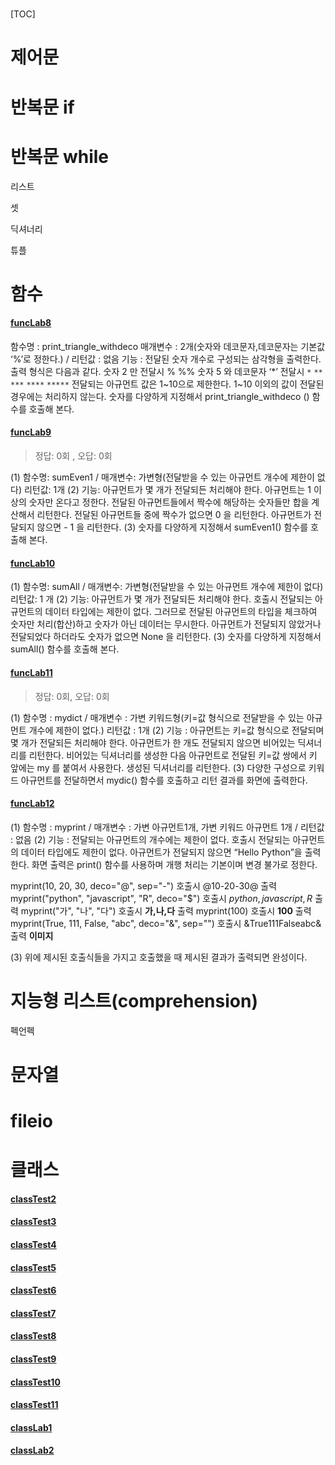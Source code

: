 # 

[TOC]

# 제어문

# 반복문 if

# 반복문 while

리스트

셋

딕셔너리

튜플



# 함수

#### [funcLab8]()

함수명 : print_triangle_withdeco
매개변수 : 2개(숫자와 데코문자,데코문자는 기본값 ‘%’로 정한다.) / 리턴값 : 없음
기능 : 전달된 숫자 개수로 구성되는 삼각형을 출력한다. 출력 형식은 다음과 같다.
숫자 2 만 전달시
   %
%%
숫자 5 와 데코문자 ‘*’ 전달시
        `*`
      `**`
    `***`
  `****`
`*****`
전달되는 아규먼트 값은 1~10으로 제한한다. 1~10 이외의 값이 전달된 경우에는 처리하지 않는다.
숫자를 다양하게 지정해서 print_triangle_withdeco () 함수를 호출해 본다.

#### [funcLab9](https://github.com/kdragonkorea/TIL/blob/master/Bigdata_analysis_course_20201228/2_Python/Python_exam/day5(20210108)/funcLab9.py)

> 정답: 0회 , 오답: 0회

(1) 함수명: sumEven1 / 매개변수: 가변형(전달받을 수 있는 아규먼트 개수에 제한이 없다)
리턴값: 1개
(2) 기능: 아규먼트가 몇 개가 전달되든 처리해야 한다. 아규먼트는 1 이상의 숫자만 온다고 정한다.
전달된 아규먼트들에서 짝수에 해당하는 숫자들만 합을 계산해서 리턴한다.
전달된 아규먼트들 중에 짝수가 없으면 0 을 리턴한다. 아규먼트가 전달되지 않으면 - 1 을 리턴한다.
(3) 숫자를 다양하게 지정해서 sumEven1() 함수를 호출해 본다.

#### [funcLab10](https://github.com/kdragonkorea/TIL/blob/master/Bigdata_analysis_course_20201228/2_Python/Python_exam/day5(20210108)/funcLab10.py)

(1) 함수명: sumAll / 매개변수: 가변형(전달받을 수 있는 아규먼트 개수에 제한이 없다)
리턴값: 1 개
(2) 기능: 아규먼트가 몇 개가 전달되든 처리해야 한다. 호출시 전달되는 아규먼트의 데이터 타입에는 제한이 없다.
그러므로 전달된 아규먼트의 타입을 체크하여 숫자만 처리(합산)하고 숫자가 아닌 데이터는 무시한다.
아규먼트가 전달되지 않았거나 전달되었다 하더라도 숫자가 없으면 None 을 리턴한다.
(3) 숫자를 다양하게 지정해서 sumAll() 함수를 호출해 본다.

#### [funcLab11](https://github.com/kdragonkorea/TIL/blob/master/Bigdata_analysis_course_20201228/2_Python/Python_exam/day7(20210112)/funcLab11.py)

> 정답: 0회, 오답: 0회

(1) 함수명 : mydict / 매개변수 : 가변 키워드형(키=값 형식으로 전달받을 수 있는 아규먼트 개수에 제한이 없다.) 리턴값 : 1개
(2) 기능 : 아규먼트는 키=값 형식으로 전달되며 몇 개가 전달되든 처리해야 한다. 아규먼트가 한 개도 전달되지 않으면 비어있는 딕셔너리를 리턴한다. 비어있는 딕셔너리를 생성한 다음 아규먼트로 전달된 키=값 쌍에서 키 앞에는 my 를 붙여서 사용한다. 생성된 딕셔너리를 리턴한다.
(3) 다양한 구성으로 키워드 아규먼트를 전달하면서 mydic() 함수를 호출하고 리턴 결과를 화면에 출력한다.

#### [funcLab12](https://github.com/kdragonkorea/TIL/blob/master/Bigdata_analysis_course_20201228/2_Python/Python_exam/day7(20210112)/funcLab12.py)

(1) 함수명 : myprint / 매개변수 : 가변 아규먼트1개, 가변 키워드 아규먼트 1개 / 리턴값 : 없음
(2) 기능 : 전달되는 아규먼트의 개수에는 제한이 없다.  호출시 전달되는 아규먼트의 데이터 타입에도 제한이 없다. 아규먼트가 전달되지 않으면 “Hello Python”을 출력한다. 화면 출력은 print() 함수를 사용하며 개행 처리는 기본이며 변경 불가로 정한다.

myprint(10, 20, 30, deco="@", sep="-") 호출시
@10-20-30@ 출력
myprint("python", "javascript", "R", deco="$") 호출시
$python,javascript,R$ 출력
myprint("가", "나", "다") 호출시
**가,나,다** 출력
myprint(100) 호출시
**100** 출력
myprint(True, 111, False, "abc", deco="&", sep="") 호출시 
&True111Falseabc& 출력
**이미지**

(3) 위에 제시된 호출식들을 가지고 호출했을 때 제시된 결과가 출력되면 완성이다.



# 지능형 리스트(comprehension)

펙언펙

# 문자열

# fileio



# 클래스

#### [classTest2]()



#### [classTest3]()

#### [classTest4]()

#### [classTest5]()

#### [classTest6]()

#### [classTest7]()

#### [classTest8]()

#### [classTest9]()

#### [classTest10]()

#### [classTest11]()

#### [classLab1]()

#### [classLab2]()